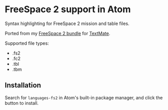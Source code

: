 # FreeSpace 2 support in Atom

Syntax highlighting for FreeSpace 2 mission and table files.

Ported from my [FreeSpace 2 bundle](https://github.com/Sesquipedalian/freespace2.tmbundle) for [TextMate](https://github.com/textmate/textmate).

Supported file types:
- .fs2
- .fc2
- .tbl
- .tbm

## Installation

Search for `languages-fs2` in Atom's built-in package manager, and click the button to install.